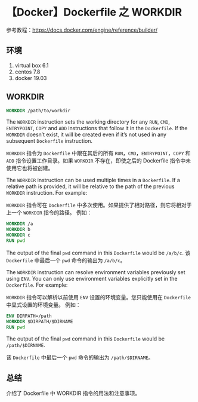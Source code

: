 # 【Docker】Dockerfile 之 WORKDIR

参考教程：https://docs.docker.com/engine/reference/builder/

## 环境

1. virtual box 6.1
2. centos 7.8
3. docker 19.03

## WORKDIR

```Dockerfile
WORKDIR /path/to/workdir
```

The `WORKDIR` instruction sets the working directory for any `RUN`, `CMD`, `ENTRYPOINT`, `COPY` and `ADD` instructions that follow it in the `Dockerfile`. If the `WORKDIR` doesn’t exist, it will be created even if it’s not used in any subsequent `Dockerfile` instruction.

`WORKDIR` 指令为 `Dockerfile` 中跟在其后的所有 `RUN`，`CMD`，`ENTRYPOINT`，`COPY` 和 `ADD` 指令设置工作目录。如果 `WORKDIR` 不存在，即使之后的 Dockerfile 指令中未使用它也将被创建。

The `WORKDIR` instruction can be used multiple times in a `Dockerfile`. If a relative path is provided, it will be relative to the path of the previous `WORKDIR` instruction. For example:

`WORKDIR` 指令可在 `Dockerfile` 中多次使用。如果提供了相对路径，则它将相对于上一个 `WORKDIR` 指令的路径。 例如：

```Dockerfile
WORKDIR /a
WORKDIR b
WORKDIR c
RUN pwd
```

The output of the final `pwd` command in this `Dockerfile` would be `/a/b/c`.
该 `Dockerfile` 中最后一个 `pwd` 命令的输出为 `/a/b/c`。

The `WORKDIR` instruction can resolve environment variables previously set using `ENV`. You can only use environment variables explicitly set in the `Dockerfile`. For example:

`WORKDIR` 指令可以解析以前使用 `ENV` 设置的环境变量。您只能使用在 `Dockerfile` 中显式设置的环境变量。 例如：

```Dockerfile
ENV DIRPATH=/path
WORKDIR $DIRPATH/$DIRNAME
RUN pwd
```

The output of the final `pwd` command in this `Dockerfile` would be `/path/$DIRNAME`.

该 `Dockerfile` 中最后一个 `pwd` 命令的输出为 `/path/$DIRNAME`。

## 总结

介绍了 Dockerfile 中 WORKDIR 指令的用法和注意事项。